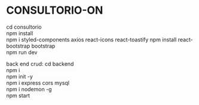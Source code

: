 # CONSULTORIO-ON
 
cd consultorio<br>
npm install<br>
npm i styled-components axios react-icons react-toastify
npm install react-bootstrap bootstrap<br>
npm run dev<br>


back end crud:
 cd backend<br>
npm i<br>
npm init -y<br>
npm i express cors mysql<br>
npm i nodemon -g<br>
npm start

